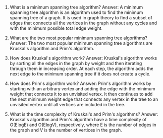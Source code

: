

1. What is a minimum spanning tree algorithm?
Answer: A minimum spanning tree algorithm is an algorithm used to find the minimum spanning tree of a graph. It is used in graph theory to find a subset of edges that connects all the vertices in the graph without any cycles and with the minimum possible total edge weight.

2. What are the two most popular minimum spanning tree algorithms?
Answer: The two most popular minimum spanning tree algorithms are Kruskal's algorithm and Prim's algorithm.

3. How does Kruskal's algorithm work?
Answer: Kruskal's algorithm works by sorting all the edges in the graph by weight and then iterating through them in increasing order. At each step, the algorithm adds the next edge to the minimum spanning tree if it does not create a cycle.

4. How does Prim's algorithm work?
Answer: Prim's algorithm works by starting with an arbitrary vertex and adding the edge with the minimum weight that connects it to an unvisited vertex. It then continues to add the next minimum weight edge that connects any vertex in the tree to an unvisited vertex until all vertices are included in the tree.

5. What is the time complexity of Kruskal's and Prim's algorithms?
Answer: Kruskal's algorithm and Prim's algorithm have a time complexity of O(ElogE) and O(ElogV), respectively, where E is the number of edges in the graph and V is the number of vertices in the graph.